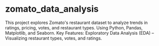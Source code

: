 # zomato_data_analysis
This project explores Zomato's restaurant dataset to analyze trends in ratings, pricing, votes, and restaurant types. Using Python, Pandas, Matplotlib, and Seaborn.  Key Features:  Exploratory Data Analysis (EDA) – Visualizing restaurant types, votes, and ratings. 
